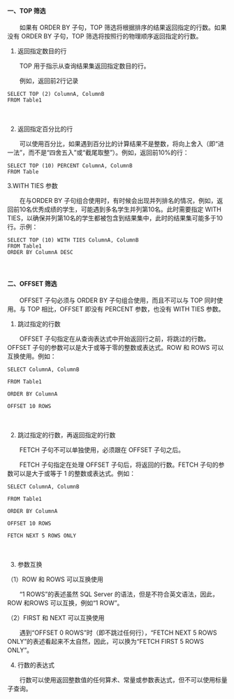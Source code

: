 #### 一、TOP 筛选 ####

　　如果有 ORDER BY 子句，TOP 筛选将根据排序的结果返回指定的行数。如果没有 ORDER BY 子句，TOP 筛选将按照行的物理顺序返回指定的行数。

1. 返回指定数目的行

　　TOP 用于指示从查询结果集返回指定数目的行。

　　例如，返回前2行记录

	SELECT TOP (2) ColumnA, ColumnB
	FROM Table1
　　

2. 返回指定百分比的行

　　可以使用百分比，如果遇到百分比的计算结果不是整数，将向上舍入（即“进一法”，而不是“四舍五入”或“截尾取整”）。例如，返回前10%的行：

	SELECT TOP (10) PERCENT ColumnA, ColumnB
	FROM Table

3.WITH TIES 参数

　　在与ORDER BY 子句组合使用时，有时候会出现并列排名的情况，例如，返回前10名优秀成绩的学生，可能遇到多名学生并列第10名。此时需要指定 WITH TIES，以确保并列第10名的学生都被包含到结果集中，此时的结果集可能多于10行。示例：

	SELECT TOP (10) WITH TIES ColumnA, ColumnB
	FROM Table1
	ORDER BY ColumnA DESC
　　

#### 二、OFFSET 筛选 ####

　　OFFSET 子句必须与 ORDER BY 子句组合使用，而且不可以与 TOP 同时使用。与 TOP 相比，OFFSET 即没有 PERCENT 参数，也没有 WITH TIES 参数。

1. 跳过指定的行数

　　OFFSET 子句指定在从查询表达式中开始返回行之前，将跳过的行数。OFFSET 子句的参数可以是大于或等于零的整数或表达式。ROW 和 ROWS 可以互换使用。例如：

	SELECT ColumnA, ColumnB
	 
	FROM Table1
	 
	ORDER BY ColumnA
	 
	OFFSET 10 ROWS
　　

2. 跳过指定的行数，再返回指定的行数

　　FETCH 子句不可以单独使用，必须跟在 OFFSET 子句之后。

　　FETCH 子句指定在处理 OFFSET 子句后，将返回的行数。FETCH 子句的参数可以是大于或等于 1 的整数或表达式。例如：

	SELECT ColumnA, ColumnB
	 
	FROM Table1
	 
	ORDER BY ColumnA
	 
	OFFSET 10 ROWS
	 
	FETCH NEXT 5 ROWS ONLY
　　

3. 参数互换

（1）ROW 和 ROWS 可以互换使用

　　“1 ROWS”的表述虽然 SQL Server 的语法，但是不符合英文语法，因此，ROW 和ROWS 可以互换，例如“1 ROW”。

 

（2）FIRST 和 NEXT 可以互换使用

　　遇到“OFFSET 0 ROWS”时（即不跳过任何行），“FETCH NEXT 5 ROWS ONLY”的表述看起来不太自然，因此，可以换为“FETCH FIRST 5 ROWS ONLY”。

 

4. 行数的表达式

　　行数可以使用返回整数值的任何算术、常量或参数表达式，但不可以使用标量子查询。
